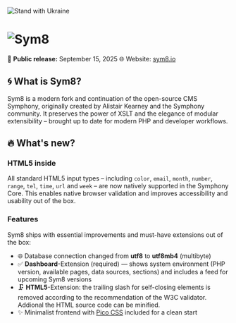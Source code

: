 ![Stand with Ukraine](https://sym8.io/app/public/ua-badge.png)

# ![Sym8](https://sym8.io/app/public/logo-sym8-2025.svg)

🚀 **Public release:** September 15, 2025
🌐 Website: [sym8.io](https://sym8.io)

## 🌀 What is Sym8?

Sym8 is a modern fork and continuation of the open-source CMS Symphony, originally created by Alistair Kearney and the Symphony community. It preserves the power of XSLT and the elegance of modular extensibility – brought up to date for modern PHP and developer workflows.

## 🔥 What's new?

### HTML5 inside

All standard HTML5 input types – including `color`, `email`, `month`, `number`, `range`, `tel`, `time`, `url` and `week` – are now natively supported in the Symphony Core. This enables native browser validation and improves accessibility and usability out of the box.

### Features

Sym8 ships with essential improvements and must-have extensions out of the box:

- 🌐 Database connection changed from __utf8__ to __utf8mb4__ (multibyte)
- ✅ __Dashboard__-Extension (required) — shows system environment (PHP version, available pages, data sources, sections) and includes a feed for upcoming Sym8 versions
- 🗜 __HTML5__-Extension: the trailing slash for self-closing elements is removed according to the recommendation of the W3C validator. Addional the HTML source code can be minified.
- ✨ Minimalist frontend with [Pico CSS](https://picocss.com/) included for a clean start
